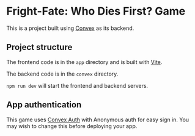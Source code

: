 # Fright-Fate: Who Dies First? Game
  
This is a project built using [Convex](https://convex.dev) as its backend.
  

## Project structure
  
The frontend code is in the `app` directory and is built with [Vite](https://vitejs.dev/).
  
The backend code is in the `convex` directory.
  
`npm run dev` will start the frontend and backend servers.

## App authentication

This game uses [Convex Auth](https://auth.convex.dev/) with Anonymous auth for easy sign in. You may wish to change this before deploying your app.


